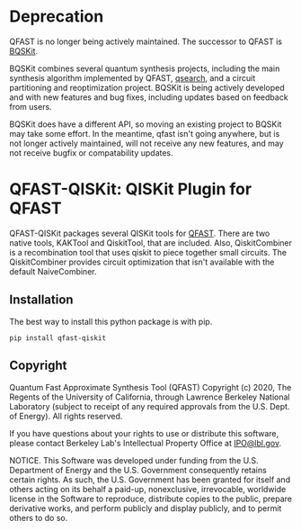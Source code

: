 # Deprecation

QFAST is no longer being actively maintained.  The successor to QFAST is [BQSKit](https://github.com/BQSKit/bqskit).

BQSKit combines several quantum synthesis projects, including the main synthesis algorithm implemented by QFAST, [qsearch](https://github.com/BQSKit/qfast), and a circuit partitioning and reoptimization project. BQSKit is being actively developed and with new features and bug fixes, including updates based on feedback from users.

BQSKit does have a different API, so moving an existing project to BQSKit may take some effort. In the meantime, qfast isn't going anywhere, but is not longer actively maintained, will not receive any new features, and may not receive bugfix or compatability updates.

# QFAST-QISKit: QISKit Plugin for QFAST

QFAST-QISKit packages several QISKit tools for [QFAST](https://github.com/BQSKit/qfast).
There are two native tools, KAKTool and QiskitTool, that are included.
Also, QiskitCombiner is a recombination tool that uses qiskit to
piece together small circuits. The QiskitCombiner provides circuit optimization
that isn't available with the default NaiveCombiner.

## Installation

The best way to install this python package is with pip.

```
pip install qfast-qiskit
```

## Copyright

Quantum Fast Approximate Synthesis Tool (QFAST) Copyright (c) 2020,
The Regents of the University of California, through Lawrence Berkeley
National Laboratory (subject to receipt of any required approvals from
the U.S. Dept. of Energy). All rights reserved.

If you have questions about your rights to use or distribute this software,
please contact Berkeley Lab's Intellectual Property Office at
IPO@lbl.gov.

NOTICE.  This Software was developed under funding from the U.S. Department
of Energy and the U.S. Government consequently retains certain rights.  As
such, the U.S. Government has been granted for itself and others acting on
its behalf a paid-up, nonexclusive, irrevocable, worldwide license in the
Software to reproduce, distribute copies to the public, prepare derivative 
works, and perform publicly and display publicly, and to permit others to do so.

